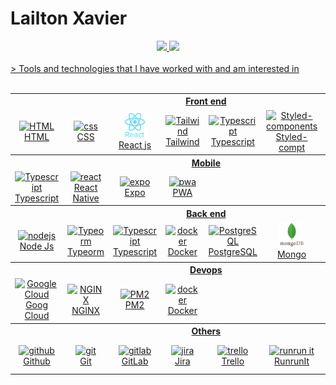 # Lailton Xavier

<div align="center">
  <a href="https://github.com/LailtonXavier">
  <img height="190em" src="https://github-readme-stats.vercel.app/api?username=LailtonXavier&show_icons=true&theme=dracula&include_all_commits=true&count_private=true"/>
  <img height="190em" src="https://github-readme-stats.vercel.app/api/top-langs/?username=LailtonXavier&layout=compact&langs_count=7&theme=dracula" />
</div>  
<br>
> Tools and technologies that I have worked with and am interested in
<br>
<br>

<table align="center">
  <tr>
    <th colspan="8">Front end</th>
  </tr>
  <tr>
    <td align="center"  width="96">
        <img src="https://skillicons.dev/icons?i=html" width="48" height="48" alt="HTML" />
      <br>HTML
    </td>
    <td align="center" width="96">
        <img src="https://skillicons.dev/icons?i=css" width="48" height="48" alt="css" />
      <br>CSS
    </td>
    <td align="center"  width="96">
     <img src="https://raw.githubusercontent.com/devicons/devicon/master/icons/react/react-original-wordmark.svg" alt="react" width="40" height="40"/> 
      <br>React js
    </td>
    <td align="center"  width="96">
     <img src="https://cdn.jsdelivr.net/gh/devicons/devicon/icons/tailwindcss/tailwindcss-plain.svg" alt="Tailwind" width="40" height="40"/> 
      <br>Tailwind
    </td>
    <td align="center"  width="96">
     <img src="https://cdn.jsdelivr.net/gh/devicons/devicon/icons/typescript/typescript-original.svg" alt="Typescript" width="40" height="40"/> 
      <br>Typescript
    </td>
    <td align="center"  width="96">
     <img src="https://res.cloudinary.com/dup3eggmc/image/upload/v1679582282/Captura_de_tela_de_2023-03-23_11-36-56_pug8hs.png" alt="Styled-components" width="50" height="40"/> 
      <br>Styled-compt
    </td>
    <td align="center"  width="96">
     <img src="https://cdn.jsdelivr.net/gh/devicons/devicon/icons/bootstrap/bootstrap-original.svg" alt="Bootstrap" width="40" height="40"/>
      <br>Bootstrap
    </td>
  </tr>

  <tr>
    <th colspan="8">Mobile</th>
  </tr>
  <tr align="center" >
     <td align="center"  width="96">
      <img src="https://cdn.jsdelivr.net/gh/devicons/devicon/icons/typescript/typescript-original.svg" alt="Typescript" width="40" height="40"/>
      <br>Typescript
    </td>
    <td align="center"  width="96">
      <img src="https://cdn-icons-png.flaticon.com/512/3379/3379166.png" alt="react" width="40" height="40"/> 
      <br>React Native
    </td>
    <td align="center"  width="96">
      <img src="https://play-lh.googleusercontent.com/algsmuhitlyCU_Yy3IU7-7KYIhCBwx5UJG4Bln-hygBjjlUVCiGo1y8W5JNqYm9WW3s" alt="expo" width="40" height="40"/> 
      <br>Expo
    </td>
    <td align="center"  width="96">
      <img src="https://blog.geekhunter.com.br/wp-content/uploads/2020/04/pwa-2.png" alt="pwa" width="50" height="40"/> 
      <br>PWA
    </td>
  </tr>
  <tr>
    <th colspan="8">Back end</th>
  </tr>
  <tr>
    <td align="center"  width="96">
      <img src="https://cdn.jsdelivr.net/gh/devicons/devicon/icons/nodejs/nodejs-original-wordmark.svg" width="48" height="48" alt="nodejs" />
      <br>Node Js
    </td>
    <td align="center"  width="96">
      <img src="https://avatars.githubusercontent.com/u/20165699?s=200&v=4" alt="Typeorm" width="40" height="40"/> 
      <br>Typeorm
    </td>
     <td align="center"  width="96">
      <img src="https://cdn.jsdelivr.net/gh/devicons/devicon/icons/typescript/typescript-original.svg" alt="Typescript" width="40" height="40"/>
      <br>Typescript
    </td>
    <td align="center"  width="96">
      <img src="https://cdn.jsdelivr.net/gh/devicons/devicon/icons/docker/docker-original.svg" alt="docker" width="40" height="40"/>
      <br>Docker
    </td>
    <td align="center"  width="96">
      <img src="https://cdn.jsdelivr.net/gh/devicons/devicon/icons/postgresql/postgresql-original.svg" alt="PostgreSQL" width="40" height="40"/>
      <br>PostgreSQL
    </td>
    <td align="center" width="96">
      <img src="https://raw.githubusercontent.com/devicons/devicon/master/icons/mongodb/mongodb-original-wordmark.svg" alt="mongodb" width="40" height="40"/>
      <br>Mongo
    </td>
    <td align="center" width="96">
        <img src="https://cdn.jsdelivr.net/gh/devicons/devicon/icons/rails/rails-plain.svg" alt="rails" width="40" height="40"/>
      <br>Rails
      </td>
  </tr>
  <tr>
    <th colspan="8">Devops</th>
  </tr>
  <tr>
    <td align="center"  width="96">
      <img src="https://bestclouds.shop/wp-content/uploads/2023/02/Google-Cloud-Emblem.png" width="48" height="38" alt="Google Cloud" />
      <br>Goog Cloud
    </td>
    <td align="center"  width="96">
      <img src="https://cdn.jsdelivr.net/gh/devicons/devicon/icons/nginx/nginx-original.svg" alt="NGINX" width="40" height="40"/>
      <br>NGINX
    </td>
     <td align="center"  width="96">
      <img src="https://raw.githubusercontent.com/unitech/pm2/master/pres/pm2.20d3ef.png" alt="PM2" width="80" height="40"/>
      <br>PM2
    </td>
    <td align="center"  width="96">
      <img src="https://cdn.jsdelivr.net/gh/devicons/devicon/icons/docker/docker-original.svg" alt="docker" width="40" height="40"/>
      <br>Docker
    </td>
  </tr>
   <tr>
    <th colspan="8">Others</th>
  </tr>
  <tr>
    <td align="center"  width="96">
      <img src="https://cdn.jsdelivr.net/gh/devicons/devicon/icons/github/github-original.svg" width="48" height="48" alt="github" />
      <br>Github
    </td>
    <td align="center"  width="96">
       <img src="https://cdn.jsdelivr.net/gh/devicons/devicon/icons/git/git-original.svg" alt="git" width="40" height="40"/>
      <br>Git
    </td>
     <td align="center"  width="96">
      <img src="https://cdn.jsdelivr.net/gh/devicons/devicon/icons/gitlab/gitlab-original.svg" alt="gitlab" width="40" height="40"/>
      <br>GitLab
    </td>
    <td align="center"  width="96">
      <img src="https://cdn.jsdelivr.net/gh/devicons/devicon/icons/jira/jira-original.svg"  alt="jira" width="40" height="40"/>
      <br>Jira
    </td>
    <td align="center"  width="96">
     <img src="https://cdn.jsdelivr.net/gh/devicons/devicon/icons/trello/trello-plain.svg"alt="trello" width="40" height="40"/>
      <br>Trello
    </td>
    <td align="center" width="96">
    <img src="https://e3ba6e8732e83984.cdn.gocache.net/uploads/image/file/479128/regular_runrun2-360-1.jpeg" alt="runrun it" width="40" height="30"/>
      <br>RunrunIt
    </td>
    <td align="center" width="96">
      <img src="https://creazilla-store.fra1.digitaloceanspaces.com/icons/3256745/file-type-light-prettier-icon-md.png" alt="prettier" width="40" height="40" />
      <br>Prettier
    </td>
    <td align="center" width="96">
      <img src="https://eslint.org/icon-512.png" alt="eslint" width="40" height="40" />
      <br>Eslint
    </td>
  </tr>


</table>
